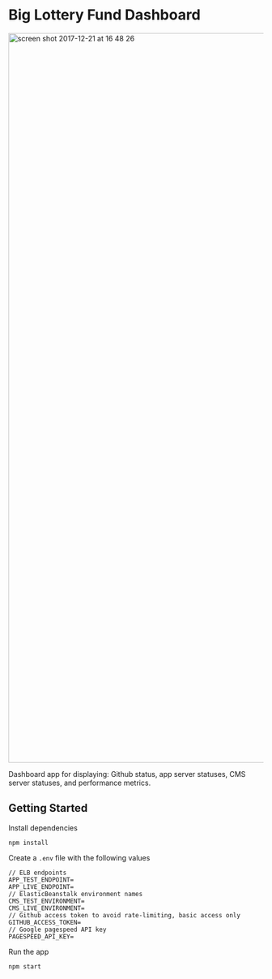 # Big Lottery Fund Dashboard

<img width="1438" alt="screen shot 2017-12-21 at 16 48 26" src="https://user-images.githubusercontent.com/123386/34265778-dd4e564e-e66e-11e7-810b-bf758bc21646.png">

Dashboard app for displaying: Github status, app server statuses, CMS server statuses, and performance metrics.

## Getting Started

Install dependencies

```
npm install
```

Create a `.env` file with the following values

```
// ELB endpoints
APP_TEST_ENDPOINT=
APP_LIVE_ENDPOINT=
// ElasticBeanstalk environment names
CMS_TEST_ENVIRONMENT=
CMS_LIVE_ENVIRONMENT=
// Github access token to avoid rate-limiting, basic access only
GITHUB_ACCESS_TOKEN=
// Google pagespeed API key
PAGESPEED_API_KEY=
```

Run the app

```
npm start
```
